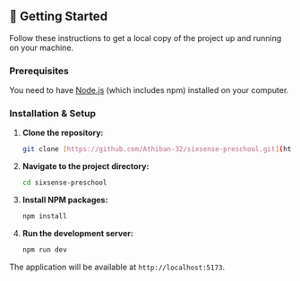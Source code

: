 ## 🚀 Getting Started

Follow these instructions to get a local copy of the project up and running on your machine.

### Prerequisites

You need to have [Node.js](https://nodejs.org/) (which includes npm) installed on your computer.

### Installation & Setup

1.  **Clone the repository:**
    ```bash
    git clone [https://github.com/Athiban-32/sixsense-preschool.git](https://github.com/Athiban-32/sixsense-preschool.git)
    ```

2.  **Navigate to the project directory:**
    ```bash
    cd sixsense-preschool
    ```

3.  **Install NPM packages:**
    ```bash
    npm install
    ```

4.  **Run the development server:**
    ```bash
    npm run dev
    ```

The application will be available at `http://localhost:5173`.


